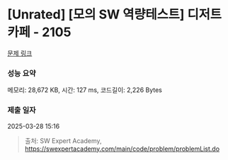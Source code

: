 # [Unrated] [모의 SW 역량테스트] 디저트 카페 - 2105 

[문제 링크](https://swexpertacademy.com/main/code/problem/problemDetail.do?contestProbId=AV5VwAr6APYDFAWu) 

### 성능 요약

메모리: 28,672 KB, 시간: 127 ms, 코드길이: 2,226 Bytes

### 제출 일자

2025-03-28 15:16



> 출처: SW Expert Academy, https://swexpertacademy.com/main/code/problem/problemList.do
